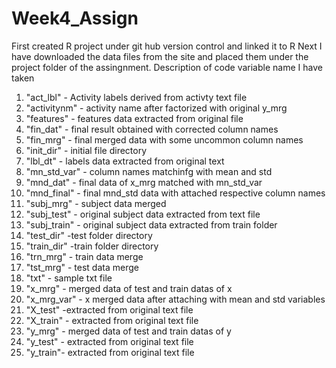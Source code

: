 # Week4_Assign
First created R project under git hub version control and linked it to R 
Next I have downloaded the data files from the site and placed them under the project folder
of the assingnment.
Description of code variable name I have taken
1.	"act_lbl" - Activity labels derived from activty text file    
2.	"activitynm" - activity name after factorized with original y_mrg
3.	"features"   - features data extracted from original file
4.	"fin_dat"    -  final result obtained with corrected column names
5.	"fin_mrg"    - final merged data with some uncommon column names
6.	"init_dir"   - initial file directory
7.	"lbl_dt"     - labels data extracted from original text
8.	"mn_std_var" - column names matchinfg with mean and std
9.	"mnd_dat"    - final data of x_mrg matched with mn_std_var
10.	"mnd_final" - final mnd_std data with attached respective column names
11.	"subj_mrg"   - subject data merged
12.	"subj_test"  - original subject data extracted from text file
13.	"subj_train"  - original subject data extracted from train folder
14.	"test_dir"   -test folder directory
15.	"train_dir"  -train folder directory
16.	"trn_mrg"    - train data merge
17.	"tst_mrg"    - test data merge
18.	"txt"        - sample txt file
19.	"x_mrg"      - merged data of test and train datas of x
20.	"x_mrg_var" - x merged data after attaching with  mean and std variables
21.	"X_test"     -extracted from original text file
22.	"X_train" - extracted from original text file
23.	"y_mrg"  - merged data of test and train datas of y    
24.	"y_test"  - extracted from original text file  
25.	"y_train"- extracted from original text file
